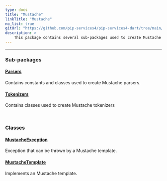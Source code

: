 ```yaml
---
type: docs
title: "Mustache"
linkTitle: "Mustache"
no_list: true
gitUrl: "https://github.com/pip-services4/pip-services4-dart/tree/main/pip-services4-expressions-dart"
description: >
    This package contains several sub-packages used to create Mustache templates, parsers and tokenizers.
---
```

---
<div class="module-body"> 

### Sub-packages

#### [Parsers](parsers)
Contains constants and classes used to create Mustache parsers.

#### [Tokenizers](tokenizers)
Contains classes used to create Mustache tokenizers

<br>

### Classes

#### [MustacheException](mustache_exception)
Exception that can be thrown by a Mustache template.

#### [MustacheTemplate](mustache_template)
Implements an Mustache template.


</div>


